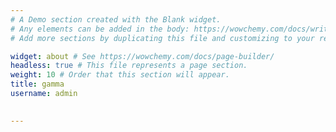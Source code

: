 ```yaml
---
# A Demo section created with the Blank widget.
# Any elements can be added in the body: https://wowchemy.com/docs/writing-markdown-latex/
# Add more sections by duplicating this file and customizing to your requirements.

widget: about # See https://wowchemy.com/docs/page-builder/
headless: true # This file represents a page section.
weight: 10 # Order that this section will appear.
title: gamma
username: admin

  
---
```



